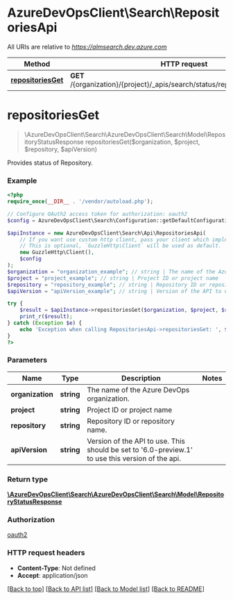 # AzureDevOpsClient\Search\RepositoriesApi

All URIs are relative to *https://almsearch.dev.azure.com*

Method | HTTP request | Description
------------- | ------------- | -------------
[**repositoriesGet**](RepositoriesApi.md#repositoriesGet) | **GET** /{organization}/{project}/_apis/search/status/repositories/{repository} | 


# **repositoriesGet**
> \AzureDevOpsClient\Search\AzureDevOpsClient\Search\Model\RepositoryStatusResponse repositoriesGet($organization, $project, $repository, $apiVersion)



Provides status of Repository.

### Example
```php
<?php
require_once(__DIR__ . '/vendor/autoload.php');

// Configure OAuth2 access token for authorization: oauth2
$config = AzureDevOpsClient\Search\Configuration::getDefaultConfiguration()->setAccessToken('YOUR_ACCESS_TOKEN');

$apiInstance = new AzureDevOpsClient\Search\Api\RepositoriesApi(
    // If you want use custom http client, pass your client which implements `GuzzleHttp\ClientInterface`.
    // This is optional, `GuzzleHttp\Client` will be used as default.
    new GuzzleHttp\Client(),
    $config
);
$organization = "organization_example"; // string | The name of the Azure DevOps organization.
$project = "project_example"; // string | Project ID or project name
$repository = "repository_example"; // string | Repository ID or repository name.
$apiVersion = "apiVersion_example"; // string | Version of the API to use.  This should be set to '6.0-preview.1' to use this version of the api.

try {
    $result = $apiInstance->repositoriesGet($organization, $project, $repository, $apiVersion);
    print_r($result);
} catch (Exception $e) {
    echo 'Exception when calling RepositoriesApi->repositoriesGet: ', $e->getMessage(), PHP_EOL;
}
?>
```

### Parameters

Name | Type | Description  | Notes
------------- | ------------- | ------------- | -------------
 **organization** | **string**| The name of the Azure DevOps organization. |
 **project** | **string**| Project ID or project name |
 **repository** | **string**| Repository ID or repository name. |
 **apiVersion** | **string**| Version of the API to use.  This should be set to &#39;6.0-preview.1&#39; to use this version of the api. |

### Return type

[**\AzureDevOpsClient\Search\AzureDevOpsClient\Search\Model\RepositoryStatusResponse**](../Model/RepositoryStatusResponse.md)

### Authorization

[oauth2](../../README.md#oauth2)

### HTTP request headers

 - **Content-Type**: Not defined
 - **Accept**: application/json

[[Back to top]](#) [[Back to API list]](../../README.md#documentation-for-api-endpoints) [[Back to Model list]](../../README.md#documentation-for-models) [[Back to README]](../../README.md)

